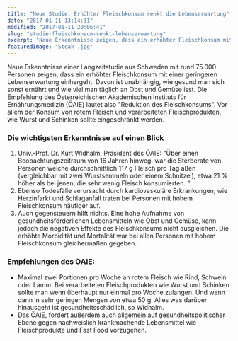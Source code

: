 ```yaml
---
title: "Neue Studie: Erhöhter Fleischkonsum senkt die Lebenserwartung"
date: "2017-01-11 13:14:31"
modified: "2017-01-11 20:06:41"
slug: "studie-fleischkonsum-senkt-lebenserwartung"
excerpt: "Neue Erkenntnisse zeigen, dass ein erhöhter Fleischkonsum mit einer geringeren Lebenserwartung einhergeht. Unabhängig davon wie viel man täglich an Obst und Gemüse isst."
featuredImage: "Steak-.jpg"
---
```


Neue Erkenntnisse einer Langzeitstudie aus Schweden mit rund 75.000 Personen zeigen, dass ein erhöhter Fleischkonsum mit einer geringeren Lebenserwartung einhergeht. Davon ist unabhängig, wie gesund man sich sonst ernährt und wie viel man täglich an Obst und Gemüse isst. Die Empfehlung des Österreichischen Akademischen Instituts für Ernährungsmedizin (ÖAIE) lautet also "Reduktion des Fleischkonsums". Vor allem der Konsum von rotem Fleisch und verarbeiteten Fleischprodukten, wie Wurst und Schinken sollte eingeschränkt werden.

### Die wichtigsten Erkenntnisse auf einen Blick

1.  Univ.-Prof. Dr. Kurt Widhalm, Präsident des ÖAIE: "Über einen Beobachtungszeitraum von 16 Jahren hinweg, war die Sterberate von Personen welche durchschnittlich 117 g Fleisch pro Tag aßen (vergleichbar mit zwei Wurstsemmeln oder einem Schnitzel), etwa 21 % höher als bei jenen, die sehr wenig Fleisch konsumierten. "
2.  Ebenso Todesfälle verursacht durch kardiovaskuläre Erkrankungen, wie Herzinfarkt und Schlaganfall traten bei Personen mit hohem Fleischkonsum häufiger auf.
3.  Auch gegensteuern hilft nichts. Eine hohe Aufnahme von gesundheitsförderlichen Lebensmitteln wie Obst und Gemüse, kann jedoch die negativen Effekte des Fleischkonsums nicht ausgleichen. Die erhöhte Morbidität und Mortalität war bei allen Personen mit hohem Fleischkonsum gleichermaßen gegeben.

### Empfehlungen des ÖAIE:

*   Maximal zwei Portionen pro Woche an rotem Fleisch wie Rind, Schwein oder Lamm. Bei verarbeiteten Fleischprodukten wie Wurst und Schinken sollte man wenn überhaupt nur einmal pro Woche zulangen. Und wenn dann in sehr geringen Mengen von etwa 50 g. Alles was darüber hinausgeht ist gesundheitsschädlich, so Widhalm.
*   Das ÖAIE, fordert außerdem auch allgemein auf gesundheitspolitischer Ebene gegen nachweislich krankmachende Lebensmittel wie Fleischprodukte und Fast Food vorzugehen.